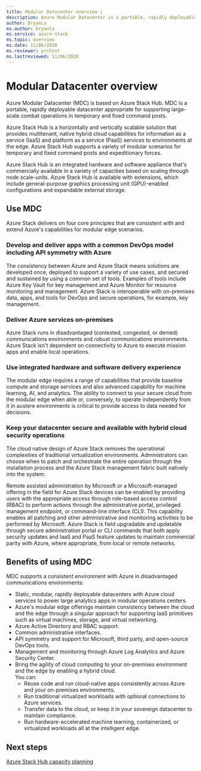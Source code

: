 ```yaml
---
title: Modular Datacenter overview | 
description: Azure Modular Datacenter is a portable, rapidly deployable datacenter appropriate for supporting large-scale combat operations in temporary and fixed command posts.
author: BryanLa
ms.author: bryanla
ms.service: azure-stack
ms.topic: overview
ms.date: 11/06/2020
ms.reviewer: prchint
ms.lastreviewed: 11/06/2020
---
```


# Modular Datacenter overview

Azure Modular Datacenter (MDC) is based on Azure Stack Hub. MDC is a portable, rapidly deployable datacenter appropriate for supporting large-scale combat operations in temporary and fixed command posts.

Azure Stack Hub is a horizontally and vertically scalable solution that provides multitenant, native hybrid cloud capabilities for information as a service (IaaS) and platform as a service (PaaS) services to environments at the edge. Azure Stack Hub supports a variety of modular scenarios for temporary and fixed command posts and expeditionary forces.

Azure Stack Hub is an integrated hardware and software appliance that's commercially available in a variety of capacities based on scaling through node scale-units. Azure Stack Hub is available with extensions, which include general-purpose graphics processing unit (GPU)-enabled configurations and expandable external storage.

## Use MDC

Azure Stack delivers on four core principles that are consistent with and extend Azure's capabilities for modular edge scenarios.

### Develop and deliver apps with a common DevOps model including API symmetry with Azure

The consistency between Azure and Azure Stack means solutions are developed once, deployed to support a variety of use cases, and secured and sustained by using a common set of tools. Examples of tools include Azure Key Vault for key management and Azure Monitor for resource monitoring and management. Azure Stack is interoperable with on-premises data, apps, and tools for DevOps and secure operations, for example, key management.

### Deliver Azure services on-premises

Azure Stack runs in disadvantaged (contested, congested, or denied) communications environments and robust communications environments. Azure Stack isn't dependent on connectivity to Azure to execute mission apps and enable local operations.

### Use integrated hardware and software delivery experience

The modular edge requires a range of capabilities that provide baseline compute and storage services and also advanced capability for machine learning, AI, and analytics. The ability to connect to your secure cloud from the modular edge when able or, conversely, to operate independently from it in austere environments is critical to provide access to data needed for decisions.

### Keep your datacenter secure and available with hybrid cloud security operations

The cloud native design of Azure Stack removes the operational complexities of traditional virtualization environments. Administrators can choose when to patch and orchestrate the entire operation through the installation process and the Azure Stack management fabric built natively into the system.

Remote assisted administration by Microsoft or a Microsoft-managed offering in the field for Azure Stack devices can be enabled by providing users with the appropriate access through role-based access control (RBAC) to perform actions through the administrative portal, privileged management endpoint, or command-line interface (CLI). This capability enables all patching and other administrative and monitoring activities to be performed by Microsoft. Azure Stack is field upgradable and updatable through secure administration portal or CLI commands that both apply security updates and IaaS and PaaS feature updates to maintain commercial parity with Azure, where appropriate, from local or remote networks.

## Benefits of using MDC

MDC supports a consistent environment with Azure in disadvantaged communications environments:

 - Static, modular, rapidly deployable datacenters with Azure cloud services to power large analytics apps in modular operations centers.
 - Azure's modular edge offerings maintain consistency between the cloud and the edge through a singular approach for supporting IaaS primitives such as virtual machines, storage, and virtual networking.
 - Azure Active Directory and RBAC support.
 - Common administrative interfaces.
 - API symmetry and support for Microsoft, third party, and open-source DevOps tools.
 - Management and monitoring through Azure Log Analytics and Azure Security Center.
 - Bring the agility of cloud computing to your on-premises environment and the edge by enabling a hybrid cloud.<br>You can:
     - Reuse code and run cloud-native apps consistently across Azure and your on-premises environments.
     - Run traditional virtualized workloads with optional connections to Azure services.
     - Transfer data to the cloud, or keep it in your sovereign datacenter to maintain compliance.
     - Run hardware-accelerated machine learning, containerized, or virtualized workloads all at the intelligent edge.

## Next steps

[Azure Stack Hub capacity planning](../operator/azure-stack-capacity-planning-overview.md)
